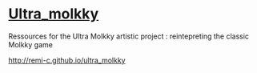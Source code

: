 # [Ultra_molkky](http://remi-c.github.io/ultra_molkky)
Ressources for the Ultra Molkky artistic project : reintepreting the classic Molkky game


http://remi-c.github.io/ultra_molkky
